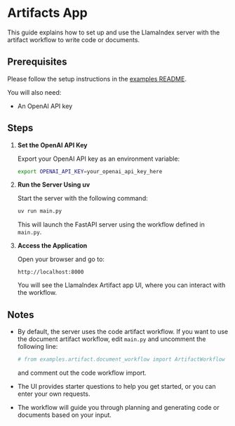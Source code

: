 # Artifacts App

This guide explains how to set up and use the LlamaIndex server with the artifact workflow to write code or documents.

## Prerequisites

Please follow the setup instructions in the [examples README](../README.md).

You will also need:
- An OpenAI API key

## Steps

1. **Set the OpenAI API Key**

   Export your OpenAI API key as an environment variable:

   ```sh
   export OPENAI_API_KEY=your_openai_api_key_here
   ```

2. **Run the Server Using uv**

   Start the server with the following command:

   ```sh
   uv run main.py
   ```

   This will launch the FastAPI server using the workflow defined in `main.py`.

3. **Access the Application**

   Open your browser and go to:

   ```
   http://localhost:8000
   ```

   You will see the LlamaIndex Artifact app UI, where you can interact with the workflow.

## Notes

- By default, the server uses the code artifact workflow. If you want to use the document artifact workflow, edit `main.py` and uncomment the following line:

  ```python
  # from examples.artifact.document_workflow import ArtifactWorkflow
  ```

  and comment out the code workflow import.

- The UI provides starter questions to help you get started, or you can enter your own requests.

- The workflow will guide you through planning and generating code or documents based on your input.
